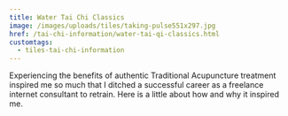 ```yaml
---
title: Water Tai Chi Classics
image: /images/uploads/tiles/taking-pulse551x297.jpg
href: /tai-chi-information/water-tai-qi-classics.html
customtags:
  - tiles-tai-chi-information
---
```

Experiencing the benefits of authentic Traditional Acupuncture treatment inspired me so much that I ditched a successful career as a freelance internet consultant to retrain. Here is a little about how and why it inspired me.